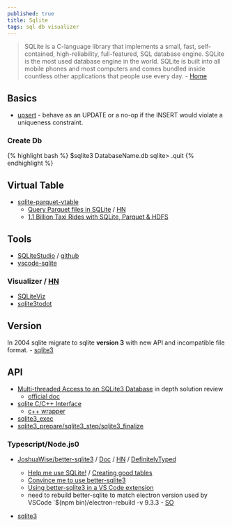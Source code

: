 ```yaml
---
published: true
title: Sqlite
tags: sql db visualizer
---
```

> SQLite is a C-language library that implements a small, fast, self-contained, high-reliability, full-featured, SQL database engine. SQLite is the most used database engine in the world. SQLite is built into all mobile phones and most computers and comes bundled inside countless other applications that people use every day. - [Home](https://sqlite.org/index.html)

## Basics

- [upsert](https://www.sqlite.org/lang_UPSERT.html) - behave as an UPDATE or a no-op if the INSERT would violate a uniqueness constraint.

### Create Db
{% highlight bash %}
$sqlite3 DatabaseName.db
sqlite> .quit
{% endhighlight %}


## Virtual Table
- [sqlite-parquet-vtable](https://github.com/cldellow/sqlite-parquet-vtable)
	- [Query Parquet files in SQLite](https://cldellow.com/2018/06/22/sqlite-parquet-vtable.html) / [HN](https://news.ycombinator.com/item?id=17383364)
    - [1.1 Billion Taxi Rides with SQLite, Parquet & HDFS](https://tech.marksblogg.com/billion-nyc-taxi-rides-sqlite-parquet-hdfs.html)
    
## Tools
- [SQLiteStudio](https://sqlitestudio.pl/) / [github](https://github.com/pawelsalawa/sqlitestudio)
- [vscode-sqlite](https://marketplace.visualstudio.com/items?itemName=alexcvzz.vscode-sqlite) 

### Visualizer / [HN](https://news.ycombinator.com/item?id=26693705)
- [SQLiteViz](https://github.com/TomConlin/SQLiteViz)
- [sqlite3todot](https://github.com/chunky/sqlite3todot)

## Version

In 2004 sqlite migrate to sqlite **version 3** with new API and incompatible file format. - [sqlite3](https://sqlite.org/capi3.html)

## API
- [Multi-threaded Access to an SQLite3 Database](https://dev.yorhel.nl/doc/sqlaccess) in depth solution review
	- [official doc](https://sqlite.org/c3ref/open.html)
- [sqlite C/C++ Interface](https://sqlite.org/cintro.html)
	- [c++ wrapper](https://github.com/iwongu/sqlite3pp/issues)
- [sqlite3_exec](https://stackoverflow.com/questions/14437433/proper-use-of-callback-function-of-sqlite3-in-c)
- [sqlite3_prepare/sqlite3_step/sqlite3_finalize](https://stackoverflow.com/questions/14437433/proper-use-of-callback-function-of-sqlite3-in-c)

### Typescript/Node.js0
- [JoshuaWise/better-sqlite3](https://github.com/JoshuaWise/better-sqlite3) / [Doc](https://github.com/JoshuaWise/better-sqlite3/tree/master/docs) / [HN](https://news.ycombinator.com/item?id=16616374) / [DefinitelyTyped](https://github.com/DefinitelyTyped/DefinitelyTyped/blob/master/types/better-sqlite3/better-sqlite3-tests.ts)
	- [Help me use SQLite!](https://github.com/JoshuaWise/better-sqlite3/issues/125) / [Creating good tables](https://github.com/JoshuaWise/better-sqlite3/blob/master/docs/tips.md)
	- [Convince me to use better-sqlite3](https://github.com/JoshuaWise/better-sqlite3/issues/262)
	- [Using better-sqlite3 in a VS Code extension](https://github.com/JoshuaWise/better-sqlite3/issues/385) 
	- need to rebuild better-sqlite to match electron version used by VSCode `$(npm bin)/electron-rebuild -v 9.3.3 - [SO](https://stackoverflow.com/a/58090956/51386)

- [sqlite3](https://www.npmjs.com/package/sqlite3)
